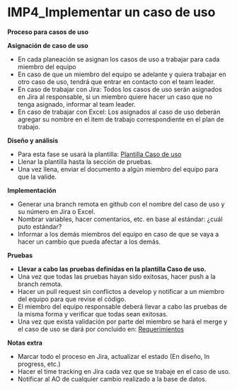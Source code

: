 # IMP4_Implementar un caso de uso

**Proceso para casos de uso**

**Asignación de caso de uso**

- En cada planeación se asignan los casos de uso a trabajar para cada miembro del equipo
- En caso de que un miembro del equipo se adelante y quiera trabajar en otro caso de uso, tendrá que entrar en contacto con el team leader.
- En caso de trabajar con Jira: Todos los casos de uso serán asignados en Jira al responsable, si un miembro quiere hacer un caso que no tenga asignado, informar al team leader.
- En caso de trabajar con Excel: Los asignados al caso de uso deberán agregar su nombre en el item de trabajo correspondiente en el plan de trabajo.

**Diseño y análisis**

- Para esta fase se usará la plantilla: [Plantilla Caso de uso](https://docs.google.com/document/d/1oGmXnyKv7paqNbtzmYlohwevpQBuphJ19f7QtLzqyko/edit)
- Llenar la plantilla hasta la sección de pruebas.
- Una vez llena, enviar el documento a algún miembro del equipo para que la valide.

**Implementación**

- Generar una branch remota en github con el nombre del caso de uso y su número en Jira o Excel.
- Nombrar variables, hacer comentarios, etc. en base al estándar: ¿cuál puto estándar?
- Informar a los demás miembros del equipo en caso de que se vaya a hacer un cambio que pueda afectar a los demás.

**Pruebas**

- **Llevar a cabo las pruebas definidas en la plantilla Caso de uso.**
- Una vez que todas las pruebas hayan sido exitosas, hacer push a la branch remota.
- Hacer un pull request sin conflictos a develop y notificar a un miembro del equipo para que revise el código.
- El miembro del equipo responsable deberá llevar a cabo las pruebas de la misma forma y verificar que todas sean exitosas.
- Una vez que exista validación por parte del miembro se hará el merge y el caso de uso se dará por concluido en: [Requerimientos](https://docs.google.com/spreadsheets/d/11b8R4eX2zTpGUFKEB9DdAY1GEvhSiYRjEp2GKOfoY9A/edit#gid=262762532)

**Notas extra**

- Marcar todo el proceso en Jira, actualizar el estado (En diseño, In progress, etc.)
- Hacer el time tracking en Jira cada vez que se trabaje en el caso de uso.
- Notificar al AO de cualquier cambio realizado a la base de datos.